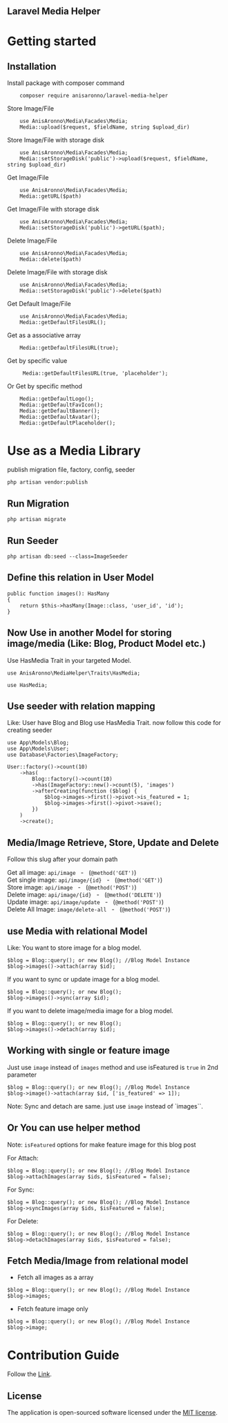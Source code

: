 ## Laravel Media Helper

# Getting started

## Installation

Install package with composer command

```
    composer require anisaronno/laravel-media-helper
```

Store Image/File

```
    use AnisAronno\Media\Facades\Media;
    Media::upload($request, $fieldName, string $upload_dir)
```

Store Image/File with storage disk

```
    use AnisAronno\Media\Facades\Media;
    Media::setStorageDisk('public')->upload($request, $fieldName, string $upload_dir)
```

Get Image/File

```
    use AnisAronno\Media\Facades\Media;
    Media::getURL($path)
```

Get Image/File with storage disk

```
    use AnisAronno\Media\Facades\Media;
    Media::setStorageDisk('public')->getURL($path);
```

Delete Image/File

```
    use AnisAronno\Media\Facades\Media;
    Media::delete($path)
```

Delete Image/File with storage disk

```
    use AnisAronno\Media\Facades\Media;
    Media::setStorageDisk('public')->delete($path)
```

Get Default Image/File

```
    use AnisAronno\Media\Facades\Media;
    Media::getDefaultFilesURL();
```

Get as a associative array

```
    Media::getDefaultFilesURL(true);
```

Get by specific value

```
     Media::getDefaultFilesURL(true, 'placeholder');
```
Or Get by specific method

```
    Media::getDefaultLogo();
    Media::getDefaultFavIcon();
    Media::getDefaultBanner();
    Media::getDefaultAvatar();
    Media::getDefaultPlaceholder();
```

# Use as a Media Library

publish migration file, factory, config, seeder

```
php artisan vendor:publish
```

## Run Migration

```
php artisan migrate
```

## Run Seeder

```
php artisan db:seed --class=ImageSeeder
```

## Define this relation in User Model

```
public function images(): HasMany
{
    return $this->hasMany(Image::class, 'user_id', 'id');
}
```

## Now Use in another Model for storing image/media (Like: Blog, Product Model etc.)

Use HasMedia Trait in your targeted Model.

```
use AnisAronno\MediaHelper\Traits\HasMedia;

use HasMedia;

```

## Use seeder with relation mapping

Like: User have Blog and Blog use HasMedia Trait.
now follow this code for creating seeder

```
use App\Models\Blog;
use App\Models\User;
use Database\Factories\ImageFactory;

User::factory()->count(10)
    ->has(
        Blog::factory()->count(10)
        ->has(ImageFactory::new()->count(5), 'images')
        ->afterCreating(function ($blog) {
            $blog->images->first()->pivot->is_featured = 1;
            $blog->images->first()->pivot->save();
        })
    )
    ->create();
```

## Media/Image Retrieve, Store, Update and Delete

Follow this slug after your domain path

Get all image: `api/image` &nbsp; - &nbsp; (`@method('GET')`)<br>
Get single image: `api/image/{id}` &nbsp; - &nbsp; (`@method('GET')`)<br>
Store image: `api/image` &nbsp; - &nbsp; (`@method('POST')`)<br>
Delete image: `api/image/{id}` &nbsp; - &nbsp; (`@method('DELETE')`)<br>
Update image: `api/image/update` &nbsp; - &nbsp; (`@method('POST')`)<br>
Delete All Image: `image/delete-all` &nbsp; - &nbsp; (`@method('POST')`) <br>

## use Media with relational Model

Like: You want to store image for a blog model.

```
$blog = Blog::query(); or new Blog(); //Blog Model Instance
$blog->images()->attach(array $id);
```

If you want to sync or update image for a blog model.

```
$blog = Blog::query(); or new Blog();
$blog->images()->sync(array $id);
```

If you want to delete image/media image for a blog model.

```
$blog = Blog::query(); or new Blog();
$blog->images()->detach(array $id);
```

## Working with single or feature image
Just use `image` instead of `images` method and use isFeatured is `true` in 2nd parameter
```
$blog = Blog::query(); or new Blog(); //Blog Model Instance
$blog->image()->attach(array $id, ['is_featured' => 1]);
```
Note: Sync and detach are same. just use `image` instead of `images``.


## Or You can use helper method
Note: `isFeatured` options for make feature image for this blog post

For Attach:

```
$blog = Blog::query(); or new Blog(); //Blog Model Instance
$blog->attachImages(array $ids, $isFeatured = false);
```


For Sync:

```
$blog = Blog::query(); or new Blog(); //Blog Model Instance
$blog->syncImages(array $ids, $isFeatured = false);
```

For Delete:

```
$blog = Blog::query(); or new Blog(); //Blog Model Instance
$blog->detachImages(array $ids, $isFeatured = false);
```

## Fetch Media/Image from relational model
- Fetch all images as a array
```
$blog = Blog::query(); or new Blog(); //Blog Model Instance
$blog->images;
```
- Fetch feature image only
```
$blog = Blog::query(); or new Blog(); //Blog Model Instance
$blog->image;
```



# Contribution Guide

Follow the [Link](https://github.com/anisAronno/multipurpose-admin-panel-boilerplate/blob/develop/CONTRIBUTING.md).

## License

The application is open-sourced software licensed under the [MIT license](https://opensource.org/licenses/MIT).
